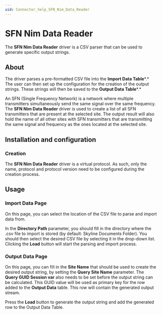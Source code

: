 ```yaml
---
uid: Connector_help_SFN_Nim_Data_Reader
---
```


# SFN Nim Data Reader

The **SFN Nim Data Reader** driver is a CSV parser that can be used to generate specific output strings.

## About

The driver parses a pre-formatted CSV file into the **Import Data Table***.* The user can then set up the configuration for the creation of the output strings. These strings will then be saved to the **Output Data Table***.*

An SFN (Single Frequency Network) is a network where multiple transmitters simultaneously send the same signal over the same frequency. The **SFN Nim Data Reader** driver is used to create a list of all SFN transmitters that are present at the selected site. The output result will also hold the name of all other sites with SFN transmitters that are transmitting the same signal and frequency as the ones located at the selected site.

## Installation and configuration

### Creation

The **SFN Nim Data Reader** driver is a virtual protocol. As such, only the name, protocol and protocol version need to be configured during the creation process.

## Usage

### Import Data Page

On this page, you can select the location of the CSV file to parse and import data from.

In the **Directory Path** parameter, you should fill in the directory where the .csv file to import is stored (by default: Skyline Documents Folder). You should then select the desired CSV file by selecting it in the drop-down list. Clicking the **Load** button will start the parsing and import process.

### Output Data Page

On this page, you can fill in the **Site Name** that should be used to create the desired output string, by setting the **Query Site Name** parameter. The **Query GUID Session var** also needs to be set before the output string can be calculated. This GUID value will be used as primary key for the row added to the **Output Data** table. This row will contain the generated output stream.

Press the **Load** button to generate the output string and add the generated row to the Output Data Table.
